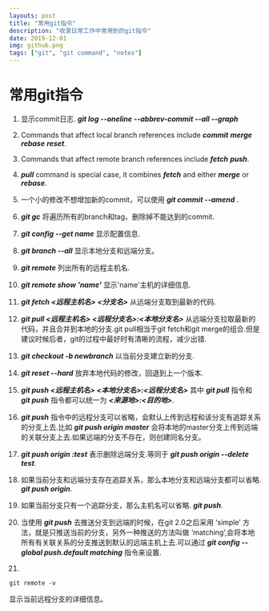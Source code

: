 ```yaml
---
layouts: post
title: "常用git指令"
description: "收录日常工作中常用到的git指令"
date: 2019-12-01
img: github.png
tags: ["git", "git command", "notes"]
---
```



# 常用git指令

1. 显示commit日志.
    ***git log --oneline --abbrev-commit --all --graph***

2. Commands that affect local branch references include ***commit*** ***merge*** ***rebase*** ***reset***.

3. Commands that affect remote branch references include ***fetch*** ***push***.

4. ***pull*** command is special case, it combines ***fetch*** and either ***merge*** or ***rebase***.

5. 一个小的修改不想增加新的commit，可以使用 ***git commit --amend*** .

6. ***git gc*** 将遍历所有的branch和tag，删除掉不能达到的commit.

7. ***git config --get name*** 显示配置信息.

8. ***git branch --all*** 显示本地分支和远端分支。

9. ***git remote*** 列出所有的远程主机名.

10. ***git remote show 'name'*** 显示'name'主机的详细信息.

11. ***git fetch <远程主机名> <分支名>*** 从远端分支取到最新的代码.

12. ***git pull <远程主机名> <远程分支名>:<本地分支名>*** 从远端分支拉取最新的代码，并且合并到本地的分支.git pull相当于git fetch和git merge的组合.但是建议时候后者，git的过程中最好时有清晰的流程，减少出错.

13. ***git checkout -b newbranch*** 以当前分支建立新的分支.

14. ***git reset --hard*** 放弃本地代码的修改，回退到上一个版本.

15. ***git push <远程主机名> <本地分支名>:<远程分支名>*** 其中 ***git pull*** 指令和 ***git push*** 指令都可以统一为
***<来源地>:<目的地>***.

16. ***git push*** 指令中的远程分支可以省略，会默认上传到远程和该分支有追踪关系的分支上去.比如
***git push origin master*** 会将本地的master分支上传到远端的关联分支上去.如果远端的分支不存在，则创建同名分支。

17. ***git push origin :test*** 表示删除远端分支.等同于 ***git push origin --delete test***.

18. 如果当前分支和远端分支存在追踪关系，那么本地分支和远端分支都可以省略. ***git push origin***.

19. 如果当前分支只有一个追踪分支，那么主机名可以省略. ***git push***.

20. 当使用 ***git push*** 去推送分支到远端的时候，在git 2.0之后采用 ‘simple’ 方法，就是只推送当前的分支，另外一种推送的方法叫做 ‘matching’,会将本地所有有关联关系的分支推送到默认的远端主机上去.可以通过 ***git config --global push.default matching*** 指令来设置.

21.  
```
git remote -v
```
显示当前远程分支的详细信息。

